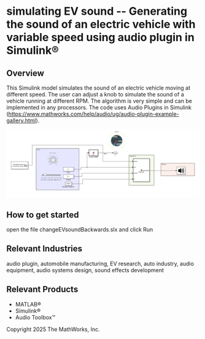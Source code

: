 # simulating EV sound -- Generating the sound of an electric vehicle with variable speed using audio plugin in Simulink®

## Overview
This Simulink model simulates the sound of an electric vehicle moving at different speed. The user can adjust a knob to simulate the sound of a vehicle running at different RPM. The algorithm is very simple and can be implemented in any processors. The code uses Audio Plugins in Simulink (https://www.mathworks.com/help/audio/ug/audio-plugin-example-gallery.html).

![screenshot](images/simEVsound.png)

## How to get started
open the file changeEVsoundBackwards.slx and click Run

## Relevant Industries
audio plugin, automobile manufacturing, EV research, auto industry, audio equipment, audio systems design, sound effects development

## Relevant Products
 *  MATLAB®
 *  Simulink® 
 *  Audio Toolbox™

Copyright 2025 The MathWorks, Inc.
